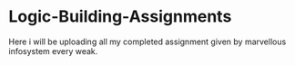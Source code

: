 # Logic-Building-Assignments

Here i will be uploading all my completed assignment given by marvellous infosystem every weak.

